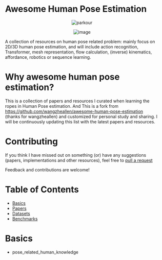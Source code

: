 # Awesome Human Pose Estimation



<div align="center">

  ![parkour](https://user-images.githubusercontent.com/38063309/124941540-d40e3c00-e045-11eb-99b8-c06b706e6218.gif)

  ![image](https://user-images.githubusercontent.com/38063309/124938890-a1634400-e043-11eb-8196-e588d25f0284.png)
  
</div>

  A collection of resources on human pose related problem: mainly focus on 2D/3D human pose estimation, and will include action recognition, Transformer, mesh representation, flow calculation, (inverse) kinematics, affordance, robotics or sequence learning.
  
  
  # Why awesome human pose estimation?
This is a collection of papers and resources I curated when learning the ropes in Human Pose estimation. And This is a fork from https://github.com/wangzheallen/awesome-human-pose-estimation (thanks for wangzheallen) and customized for personal study and sharing. I will be continuously updating this list with the latest papers and resources.

# Contributing
If you think I have missed out on something (or) have any suggestions (papers, implementations and other resources), feel free to [pull a request](./pulls)

Feedback and contributions are welcome!

# Table of Contents
- [Basics](#Basicsheading)
- [Papers](#Papersheading)
- [Datasets](#Datasetsheading)
- [Benchmarks](#Benchmarksheading)

# Basics
- pose_related_human_knowledge

